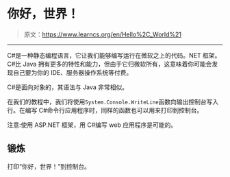 # 你好，世界！

> 原文：<https://www.learncs.org/en/Hello%2C_World%21>

* * *

C#是一种静态编程语言，它让我们能够编写运行在微软之上的代码。NET 框架。C#比 Java 拥有更多的特性和能力，但由于它归微软所有，这意味着你可能会发现自己要为你的 IDE、服务器操作系统等付费。

C#是面向对象的，其语法与 Java 非常相似。

在我们的教程中，我们将使用`System.Console.WriteLine`函数向输出控制台写入行。在编写 C#命令行应用程序时，同样的函数也可以用来打印到控制台。

注意:使用 ASP.NET 框架，用 C#编写 web 应用程序是可能的。

## 锻炼

打印“你好，世界！”到控制台。